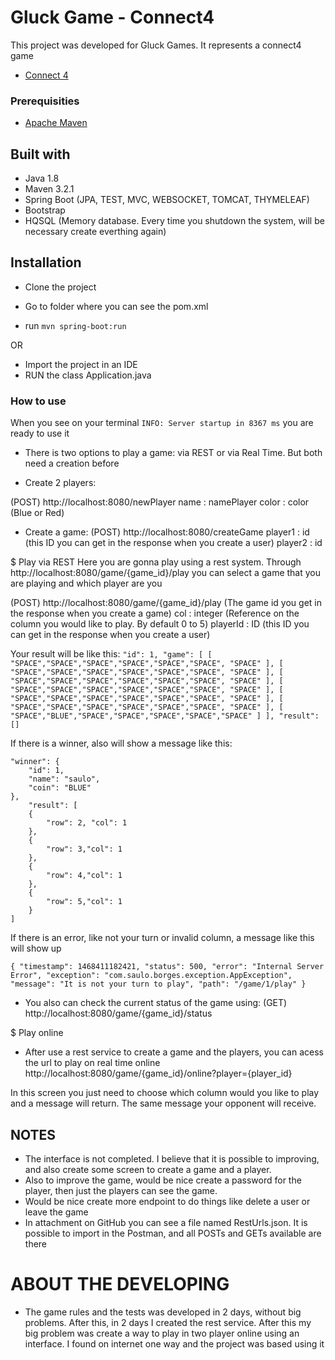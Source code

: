 # Gluck Game - Connect4
This project was developed for Gluck Games. It represents a connect4 game
- [Connect 4](https://en.wikipedia.org/wiki/Connect_Four)

### Prerequisities
- [Apache Maven](https://maven.apache.org/index.html)


## Built with
- Java 1.8
- Maven 3.2.1
- Spring Boot (JPA, TEST, MVC, WEBSOCKET, TOMCAT, THYMELEAF)
- Bootstrap
- HQSQL (Memory database. Every time you shutdown the system, will be necessary create everthing again)


## Installation
- Clone the project

- Go to folder where you can see the pom.xml
- run `mvn spring-boot:run`

OR

- Import the project in an IDE
- RUN the class Application.java


### How to use 
When you see on your terminal `INFO: Server startup in 8367 ms` you are ready to use it

- There is two options to play a game: via REST or via Real Time. But both need a creation before

- Create 2 players: 

(POST) http://localhost:8080/newPlayer
name 	:		namePlayer
color	:		color (Blue or Red)

- Create a game:
(POST) http://localhost:8080/createGame
player1	:	id (this ID you can get in the response when you create a user)
player2	:	id


$ Play via REST
Here you are gonna play using a rest system. Through http://localhost:8080/game/{game_id}/play you can select a game that you are playing and which player are you

(POST) http://localhost:8080/game/{game_id}/play (The game id you get in the response when you create a game)
col 		:	integer	(Reference on the column you would like to play. By default 0 to 5)
playerId	:	ID (this ID you can get in the response when you create a user)

Your result will be like this:
`
    "id": 1,
        "game": [
            [
                "SPACE","SPACE","SPACE","SPACE","SPACE","SPACE", "SPACE"
            ],
            [
                "SPACE","SPACE","SPACE","SPACE","SPACE","SPACE", "SPACE"
            ],
            [
                "SPACE","SPACE","SPACE","SPACE","SPACE","SPACE", "SPACE"
            ],
            [
                "SPACE","SPACE","SPACE","SPACE","SPACE","SPACE", "SPACE"
            ],
            [
                "SPACE","SPACE","SPACE","SPACE","SPACE","SPACE", "SPACE"
            ],
            [
                "SPACE","SPACE","SPACE","SPACE","SPACE","SPACE", "SPACE"
            ],
            [
                "SPACE","BLUE","SPACE","SPACE","SPACE","SPACE","SPACE"
            ]
        ],
        "result": []
`

If there is a winner, also will show a message like this:

    "winner": {
        "id": 1,
        "name": "saulo",
        "coin": "BLUE"
    },
        "result": [
        {
            "row": 2, "col": 1
        },
        {
            "row": 3,"col": 1
        },
        {
            "row": 4,"col": 1
        },
        {
            "row": 5,"col": 1
        }
    ]

If there is an error, like not your turn or invalid column, a message like this will show up

`
    {
        "timestamp": 1468411182421,
        "status": 500,
        "error": "Internal Server Error",
        "exception": "com.saulo.borges.exception.AppException",
        "message": "It is not your turn to play",
        "path": "/game/1/play"
    }
`

- You also can check the current status of the game using:
(GET) http://localhost:8080/game/{game_id}/status


$ Play online
- After use a rest service to create a game and the players, you can acess the url to play on real time online
http://localhost:8080/game/{game_id}/online?player={player_id}

In this screen you just need to choose which column would you like to play and a message will return.
The same message your opponent will receive.




## NOTES
- The interface is not completed. I believe that it is possible to improving, and also create some screen to create a game and a player.
- Also to improve the game, would be nice create a password for the player, then just the players can see the game.
- Would be nice create more endpoint to do things like delete a user or leave the game
- In attachment on GitHub you can see a file named RestUrls.json. It is possible to import in the Postman, and all POSTs and GETs available are there



# ABOUT THE DEVELOPING
- The game rules and the tests was developed in 2 days, without big problems. After this, in 2 days I created the rest service. After this my big problem was create a way to play in two player online using an interface. I found on internet one way and the project was based using it






